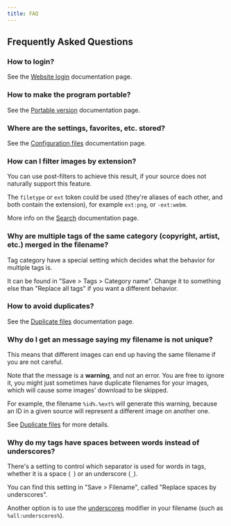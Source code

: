 ```yaml
---
title: FAQ
---
```



## Frequently Asked Questions

### How to login?

See the [Website login](website-login.md) documentation page.


### How to make the program portable?

See the [Portable version](portable-version.md) documentation page.


### Where are the settings, favorites, etc. stored?

See the [Configuration files](configuration-files.md#location) documentation page.


### How can I filter images by extension?

You can use post-filters to achieve this result, if your source does not naturally support this feature.

The `filetype` or `ext` token could be used (they're aliases of each other, and both contain the extension), for example `ext:png`, or `-ext:webm`.

More info on the [Search](search.md) documentation page.


### Why are multiple tags of the same category (copyright, artist, etc.) merged in the filename?

Tag category have a special setting which decides what the behavior for multiple tags is.

It can be found in "Save > Tags > Category name". Change it to something else than "Replace all tags" if you want a different behavior.


### How to avoid duplicates?

See the [Duplicate files](duplicate-files.md) documentation page.


### Why do I get an message saying my filename is not unique?

This means that different images can end up having the same filename if you are not careful.

Note that the message is a **warning**, and not an error. You are free to ignore it, you might just sometimes have duplicate filenames for your images, which will cause some images' download to be skipped.

For example, the filename `%id%.%ext%` will generate this warning, because an ID in a given source will represent a different image on another one.

See [Duplicate files](duplicate-files.md) for more details.


### Why do my tags have spaces between words instead of underscores?

There's a setting to control which separator is used for words in tags, whether it is a space (` `) or an underscore (`_`).

You can find this setting in "Save > Filename", called "Replace spaces by underscores".

Another option is to use the [underscores](filename.md#underscores-bool) modifier in your filename (such as `%all:underscores%`).